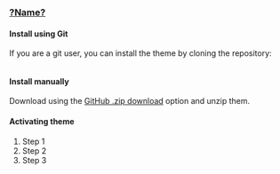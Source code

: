### [?Name?](https://website-link.com)

#### Install using Git

If you are a git user, you can install the theme by cloning the repository:
```

```
#### Install manually

Download using the [GitHub .zip download]() option and unzip them.

#### Activating theme

1. Step 1
2. Step 2
3. Step 3